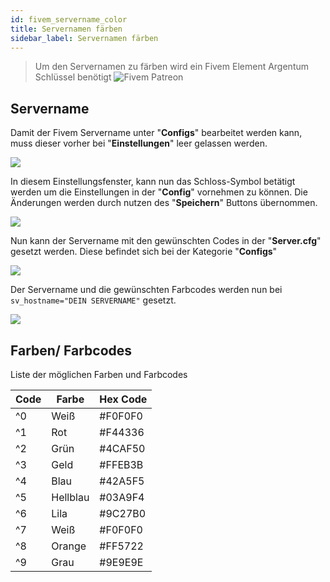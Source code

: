 ```yaml
---
id: fivem_servername_color
title: Servernamen färben
sidebar_label: Servernamen färben
---
```


> Um den Servernamen zu färben wird ein Fivem Element Argentum Schlüssel benötigt ![Fivem Patreon](https://www.patreon.com/fivem)

## Servername

Damit der Fivem Servername unter "**Configs**" bearbeitet werden kann, muss dieser vorher bei "**Einstellungen**" leer gelassen werden.

![](https://screensaver01.zap-hosting.com/index.php/s/TtX7XxtyJZWoTtg/preview)

In diesem Einstellungsfenster, kann nun das Schloss-Symbol betätigt werden um die Einstellungen in der "**Config**" vornehmen zu können.
Die Änderungen werden durch nutzen des "**Speichern**" Buttons übernommen.

![](https://screensaver01.zap-hosting.com/index.php/s/KizwKET8oHk7tWR/preview)

Nun kann der Servername mit den gewünschten Codes in der "**Server.cfg**" gesetzt werden. 
Diese befindet sich bei der Kategorie "**Configs**" 

![](https://screensaver01.zap-hosting.com/index.php/s/BgmDMGGHxYMxEYo/preview)

Der Servername und die gewünschten Farbcodes werden nun bei `sv_hostname="DEIN SERVERNAME"` gesetzt.

![](https://screensaver01.zap-hosting.com/index.php/s/X6Y8W36rB6WisXr/preview)

## Farben/ Farbcodes

Liste der möglichen Farben und Farbcodes

Code | Farbe | Hex Code
-----|-------|---------
^0 | Weiß | #F0F0F0
^1 | Rot | #F44336
^2 | Grün | #4CAF50
^3 | Geld | #FFEB3B
^4 | Blau | #42A5F5
^5 | Hellblau | #03A9F4
^6 | Lila | #9C27B0
^7 | Weiß | #F0F0F0
^8 | Orange | #FF5722
^9 | Grau | #9E9E9E
